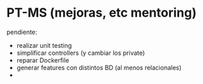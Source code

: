 # PT-MS (mejoras, etc mentoring)
pendiente:
* realizar unit testing
* simplificar controllers (y cambiar los private)
* reparar Dockerfile 
* generar features con distintos BD (al menos relacionales)
*
